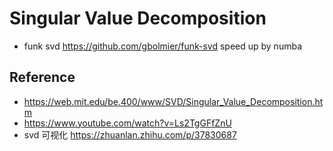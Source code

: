 # Singular Value Decomposition
- funk svd https://github.com/gbolmier/funk-svd
speed up by numba
## Reference
- https://web.mit.edu/be.400/www/SVD/Singular_Value_Decomposition.htm
- https://www.youtube.com/watch?v=Ls2TgGFfZnU
- svd 可视化 https://zhuanlan.zhihu.com/p/37830687